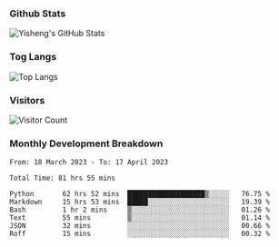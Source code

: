 ### Github Stats
![Yisheng's GitHub Stats](https://github-readme-stats-9qabuvhk1-gongyisheng.vercel.app/api?username=gongyisheng&count_private=true&show_icons=true)
### Tog Langs
![Top Langs](https://github-readme-stats-9qabuvhk1-gongyisheng.vercel.app/api/top-langs/?username=gongyisheng&layout=compact)
### Visitors
![Visitor Count](https://profile-counter.glitch.me/gongyisheng/count.svg)
### Monthly Development Breakdown
<!--START_SECTION:waka-->

```text
From: 18 March 2023 - To: 17 April 2023

Total Time: 81 hrs 55 mins

Python       62 hrs 52 mins  ███████████████████▒░░░░░   76.75 %
Markdown     15 hrs 53 mins  █████░░░░░░░░░░░░░░░░░░░░   19.39 %
Bash         1 hr 2 mins     ▒░░░░░░░░░░░░░░░░░░░░░░░░   01.26 %
Text         55 mins         ▒░░░░░░░░░░░░░░░░░░░░░░░░   01.14 %
JSON         32 mins         ░░░░░░░░░░░░░░░░░░░░░░░░░   00.66 %
Roff         15 mins         ░░░░░░░░░░░░░░░░░░░░░░░░░   00.32 %
```

<!--END_SECTION:waka-->

